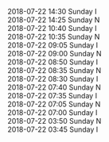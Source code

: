 2018-07-22 14:30 Sunday  I  
2018-07-22 14:25 Sunday  N  
2018-07-22 10:40 Sunday  I  
2018-07-22 10:35 Sunday  N  
2018-07-22 09:05 Sunday  I  
2018-07-22 09:00 Sunday  N  
2018-07-22 08:50 Sunday  I  
2018-07-22 08:35 Sunday  N  
2018-07-22 08:30 Sunday  I  
2018-07-22 07:40 Sunday  N  
2018-07-22 07:35 Sunday  I  
2018-07-22 07:05 Sunday  N  
2018-07-22 07:00 Sunday  I  
2018-07-22 03:50 Sunday  N  
2018-07-22 03:45 Sunday  I  
